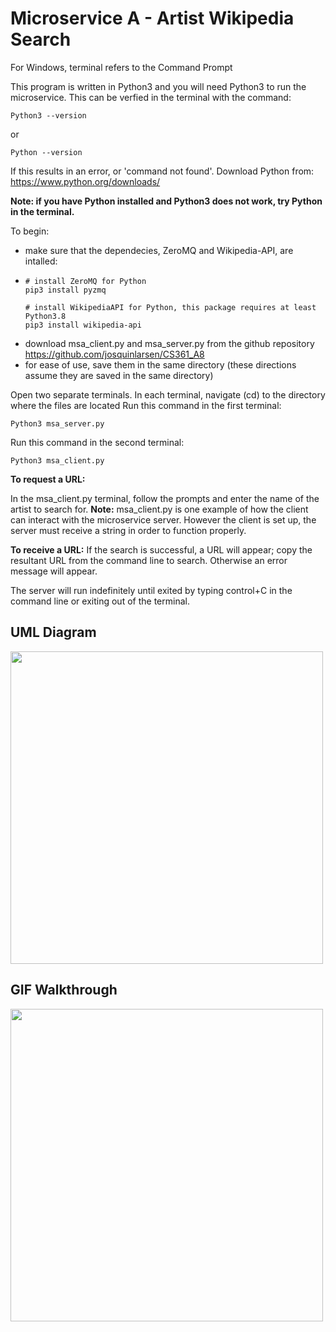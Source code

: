 # Microservice A - Artist Wikipedia Search

For Windows, terminal refers to the Command Prompt

This program is written in Python3 and you will need Python3 to run the microservice.
This can be verfied in the terminal with the command:
```
Python3 --version
```
or 
```
Python --version
```
If this results in an error, or 'command not found'. Download Python from:
https://www.python.org/downloads/


<b>Note: if you have Python installed and Python3 does not work, try Python in the terminal.</b>

To begin:
- make sure that the dependecies, ZeroMQ and Wikipedia-API, are intalled:
-  ```
   # install ZeroMQ for Python
   pip3 install pyzmq
   ```
   ```
   # install WikipediaAPI for Python, this package requires at least Python3.8
   pip3 install wikipedia-api
   ```
- download msa_client.py and msa_server.py from the github repository https://github.com/josquinlarsen/CS361_A8
- for ease of use, save them in the same directory (these directions assume they are saved in the same directory)

Open two separate terminals.
In each terminal, navigate (cd) to the directory where the files are located
Run this command in the first terminal:
```
Python3 msa_server.py
```

Run this command in the second terminal:

```
Python3 msa_client.py
```
<b>To request a URL:</b>

In the msa_client.py terminal, follow the prompts and enter the name of the artist to search for.
<b>Note:</b> msa_client.py is one example of how the client can interact with the microservice server. However the client is set up, the server must receive a string in order to function properly. 

<b>To receive a URL:</b>
If the search is successful, a URL will appear; copy the resultant URL from the command line to search. Otherwise an error message will appear. 

The server will run indefinitely until exited by typing control+C in the command line or exiting out of the terminal.

## UML Diagram
<p>
   <image src='a8_uml.png' width=500><br>
</p>

## GIF Walkthrough
<p>
  <image src='msa_a8.gif' width=500><br>
</p>
